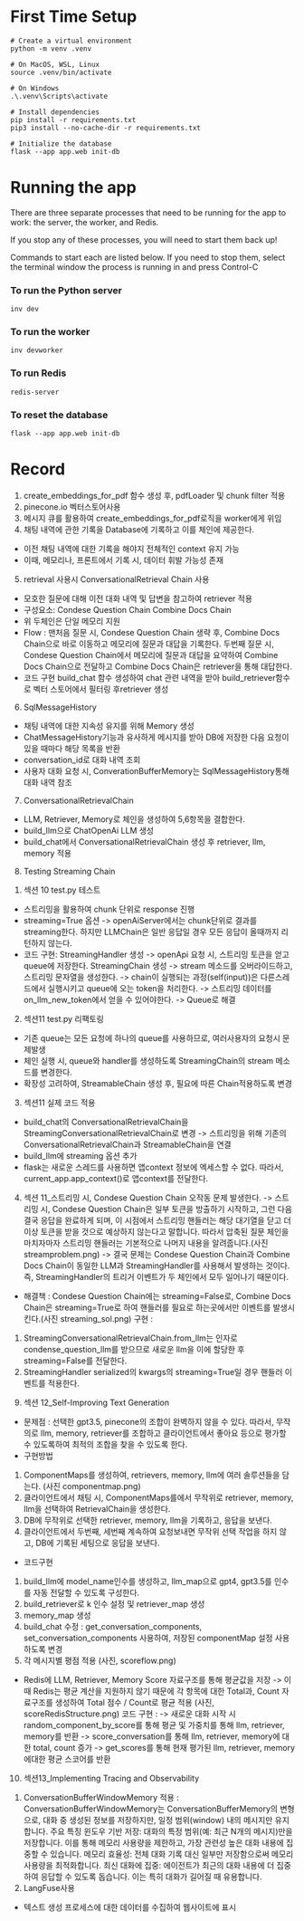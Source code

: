 # First Time Setup

```
# Create a virtual environment
python -m venv .venv

# On MacOS, WSL, Linux
source .venv/bin/activate

# On Windows
.\.venv\Scripts\activate

# Install dependencies
pip install -r requirements.txt
pip3 install --no-cache-dir -r requirements.txt

# Initialize the database
flask --app app.web init-db
```

# Running the app

There are three separate processes that need to be running for the app to work: the server, the worker, and Redis.

If you stop any of these processes, you will need to start them back up!

Commands to start each are listed below. If you need to stop them, select the terminal window the process is running in and press Control-C

### To run the Python server

```
inv dev
```

### To run the worker

```
inv devworker
```

### To run Redis

```
redis-server
```

### To reset the database

```
flask --app app.web init-db
```

# Record
1. create_embeddings_for_pdf 함수 생성 후, pdfLoader 및 chunk filter 적용
2. pinecone.io 벡터스토어사용
3. 메시지 큐를 활용하여 create_embeddings_for_pdf로직을 worker에게 위임
4. 채팅 내역에 관한 기록을 Database에 기록하고 이를 체인에 제공한다.
 - 이전 채팅 내역에 대한 기록을 해야지 전체적인 context 유지 가능
 - 이때, 메모리나, 프론트에서 기록 시, 데이터 휘발 가능성 존재

5. retrieval 사용시 ConversationalRetrieval Chain 사용
 - 모호한 질문에 대해 이전 대화 내역 및 답변을 참고하여 retriever 적용
 - 구성요소:
 Condese Question Chain
 Combine Docs Chain 
 - 위 두체인은 단일 메모리 지원
 - Flow :
 맨처음 질문 시, Condese Question Chain 생략 후, Combine Docs Chain으로 바로 이동하고 메모리에 질문과 대답을 기록한다.
 두번째 질문 시, Condese Question Chain에서 메모리에 질문과 대답을 요약하여 Combine Docs Chain으로 전달하고 Combine Docs Chain은 retriever을 통해 대답한다.
 - 코드 구현
 build_chat 함수 생성하여 chat 관련 내역을 받아 build_retriever함수로 벡터 스토어에서 필터링 후retriever 생성

6. SqlMessageHistory
 - 채팅 내역에 대한 지속성 유지를 위해 Memory 생성
 - ChatMessageHistory기능과 유사하게 메시지를 받아 DB에 저장한 다음 요청이 있을 때마다 해당 목록을 반환
 - conversation_id로 대화 내역 조회
 - 사용자 대화 요청 시, ConverationBufferMemory는 SqlMessageHistory통해 대화 내역 참조

7. ConversationalRetrievalChain
 - LLM, Retriever, Memory로 체인을 생성하여 5,6항목을 결합한다.
 - build_llm으로 ChatOpenAi LLM 생성
 - build_chat에서 ConversationalRetrievalChain 생성 후 retriever, llm, memory 적용

8. Testing Streaming Chain
 1) 섹션 10 test.py 테스트
 - 스트리밍을 활용하여 chunk 단위로 response 진행
 - streaming=True 옵션
    -> openAiServer에서는 chunk단위로 결과를 streaming한다. 하지만 LLMChain은 일반 응답일 경우 모든
    응답이 올때까지 리턴하지 않는다.
  - 코드 구현:
    StreamingHandler 생성
    -> openApi 요청 시, 스트리밍 토큰을 얻고 queue에 저장한다.
    StreamingChain 생성
    -> stream 메소드를 오버라이드하고, 스트리밍 문자열을 생성한다.
    -> chain이 실행되는 과정(self(input))은 다른스레드에서 실행시키고 queue에 오는 token을 처리한다.
    -> 스트리밍 데이터를 on_llm_new_token에서 얻을 수 있어야한다. -> Queue로 해결
  
  2) 섹션11 test.py 리팩토링
  - 기존 queue는 모든 요청에 하나의 queue를 사용하므로, 여러사용자의 요청시 문제발생
  - 체인 실행 시, queue와 handler를 생성하도록 StreamingChain의 stream 메소드를 변경한다.
  - 확장성 고려하여, StreamableChain 생성 후, 필요에 따른 Chain적용하도록 변경

  3) 섹션11 실제 코드 적용
  - build_chat의 ConversationalRetrievalChain을 StreamingConversationalRetrievalChain로 변경
  -> 스트리밍을 위해 기존의 ConversationalRetrievalChain과 StreamableChain을 연결
  - build_llm에 streaming 옵션 추가
  - flask는 새로운 스레드를 사용하면 앱context 정보에 엑세스할 수 없다. 따라서, current_app.app_context()로 앱context를 전달한다.
  4) 섹션 11_스트리밍 시, Condese Question Chain 오작동 문제 발생한다.
  -> 스트리밍 시, Condese Question Chain은 일부 토큰을 방출하기 시작하고, 그런 다음 결국 응답을 완료하게 되며, 이 시점에서 스트리밍 핸들러는 해당 대기열을 닫고 더 이상 토큰을 받을 것으로 예상하지 않는다고 말합니다. 따라서 압축된 질문 체인을 마치자마자 스트리밍 핸들러는 기본적으로 나머지 내용을 알려줍니다.(사진 streamproblem.png)
  -> 결국 문제는 Condese Question Chain과 Combine Docs Chain이 동일한 LLM과 StreamingHandler를 사용해서 발생하는 것이다. 즉, StreamingHandler의 트리거 이벤트가 두 체인에서 모두 일어나기 때문이다.
  - 해결책 :
  Condese Question Chain에는 streaming=False로, Combine Docs Chain은 streaming=True로 하여 핸들러를 필요로 하는곳에서만 이벤트를 발생시킨다.(사진 streaming_sol.png)
  구현 :
  1) StreamingConversationalRetrievalChain.from_llm는 인자로 condense_question_llm를 받으므로 새로운 llm을 이에 할당한 후 streaming=False를 전달한다.
  2) StreamingHandler serialized의 kwargs의 streaming=True일 경우 핸들러 이벤트를 적용한다.

9. 섹션 12_Self-Improving Text Generation 
 - 문제점 : 선택한 gpt3.5, pinecone의 조합이 완벽하지 않을 수 있다. 따라서, 무작의로 llm, memory, retriever를 조합하고 클라이언트에서 좋아요 등으로 평가할 수 있도록하여 최적의 조합을 찾을 수 있도록 한다.
 - 구현방법 
  1) ComponentMaps를 생성하여, retrievers, memory, llm에 여러 솔루션들을 담는다. (사진 componentmap.png)
  2) 클라이언트에서 채팅 시, ComponentMaps를에서 무작위로 retriever, memory, llm을 선택하여 RetrievalChain을 생성한다.
  3) DB에 무작위로 선택한 retriever, memory, llm을 기록하고, 응답을 보낸다.
  4) 클라이언트에서 두번째, 세번째 계속하여 요청보내면 무작위 선택 작업을 하지 않고, DB에 기록된 세팅으로 응답을 보낸다.
  - 코드구현
  1) build_llm에 model_name인수를 생성하고, llm_map으로 gpt4, gpt3.5를 인수를 자동 전달할 수 있도록 구성한다.
  2) build_retriever로 k 인수 설정 및 retriever_map 생성
  3) memory_map 생성
  4) build_chat 수정 : get_conversation_components, set_conversation_components 사용하여, 저장된 componentMap 설정 사용하도록 변경
  5) 각 메시지별 평점 적용 (사진, scoreflow.png)
  - Redis에 LLM, Retriever, Memory Score 자료구조를 통해 평균값을 저장
  -> 이때 Redis는 평균 계산을 지원하지 않기 때문에 각 항목에 대한 Total과, Count 자료구조를 생성하여 Total 점수 / Count로 평균 적용 (사진, scoreRedisStructure.png)
  코드 구현 :
  -> 새로운 대화 시작 시 random_component_by_score를 통해 평균 및 가중치를 통해 llm, retriever, memory를 반환
  -> score_conversation를 통해 llm, retriever, memory에 대한 total, count 증가
  -> get_scores를 통해 현재 평가된 llm, retriever, memory에대한 평균 스코어를 반환

10. 섹션13_Implementing Tracing and Observability
  1) ConversationBufferWindowMemory 적용 : ConversationBufferWindowMemory는 ConversationBufferMemory의 변형으로, 대화 중 생성된 정보를 저장하지만, 일정 범위(window) 내의 메시지만 유지합니다.
  주요 특징
  윈도우 기반 저장: 대화의 특정 범위(예: 최근 N개의 메시지)만을 저장합니다. 이를 통해 메모리 사용량을 제한하고, 가장 관련성 높은 대화 내용에 집중할 수 있습니다.
  메모리 효율성: 전체 대화 기록 대신 일부만 저장함으로써 메모리 사용량을 최적화합니다.
  최신 대화에 집중: 에이전트가 최근의 대화 내용에 더 집중하여 응답할 수 있도록 돕습니다. 이는 특히 대화가 길어질 때 유용합니다.
  2) LangFuse사용
  - 텍스트 생성 프로세스에 대한 데이터를 수집하여 웹사이트에 표시